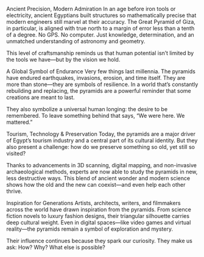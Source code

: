 Ancient Precision, Modern Admiration
In an age before iron tools or electricity, ancient Egyptians built structures so mathematically precise that modern engineers still marvel at their accuracy. The Great Pyramid of Giza, in particular, is aligned with true north to a margin of error less than a tenth of a degree. No GPS. No computer. Just knowledge, determination, and an unmatched understanding of astronomy and geometry.

This level of craftsmanship reminds us that human potential isn’t limited by the tools we have—but by the vision we hold.

A Global Symbol of Endurance
Very few things last millennia. The pyramids have endured earthquakes, invasions, erosion, and time itself. They are more than stone—they are symbols of resilience. In a world that’s constantly rebuilding and replacing, the pyramids are a powerful reminder that some creations are meant to last.

They also symbolize a universal human longing: the desire to be remembered. To leave something behind that says, “We were here. We mattered.”

Tourism, Technology & Preservation
Today, the pyramids are a major driver of Egypt’s tourism industry and a central part of its cultural identity. But they also present a challenge: how do we preserve something so old, yet still so visited?

Thanks to advancements in 3D scanning, digital mapping, and non-invasive archaeological methods, experts are now able to study the pyramids in new, less destructive ways. This blend of ancient wonder and modern science shows how the old and the new can coexist—and even help each other thrive.

Inspiration for Generations
Artists, architects, writers, and filmmakers across the world have drawn inspiration from the pyramids. From science fiction novels to luxury fashion designs, their triangular silhouette carries deep cultural weight. Even in digital spaces—like video games and virtual reality—the pyramids remain a symbol of exploration and mystery.

Their influence continues because they spark our curiosity. They make us ask: How? Why? What else is possible?

